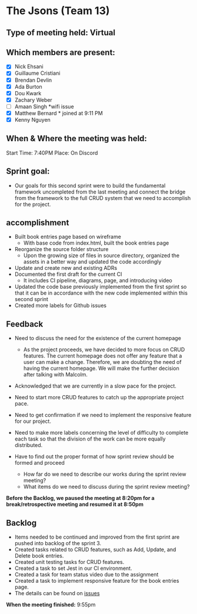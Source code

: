 # The Jsons (Team 13)

## Type of meeting held: Virtual

## Which members are present:
- [x] Nick Ehsani
- [x] Guillaume Cristiani
- [x] Brendan Devlin
- [x] Ada Burton
- [x] Dou Kwark
- [x] Zachary Weber
- [ ] Amaan Singh *wifi issue
- [x] Matthew Bernard * joined at 9:11 PM
- [x] Kenny Nguyen

## When & Where the meeting was held:  
Start Time: 7:40PM Place: On Discord

## Sprint goal:
- Our goals for this second sprint were to build the fundamental framework uncompleted from the last meeting and connect the bridge from the framework to the full CRUD system that we need to accomplish for the project.

## accomplishment
- Built book entries page based on wireframe
  - With base code from index.html, built the book entries page
- Reorganize the source folder structure
  - Upon the growing size of files in source directory, organized the assets in a better way and updated the code accordingly
- Update and create new and existing ADRs
- Documented the first draft for the current CI
  - It includes CI pipeline, diagrams, page, and introducing video
- Updated the code base previously implemented from the first sprint so that it can be in accordance with the new code implemented within this second sprint
- Created more labels for Github issues
  
## Feedback
- Need to discuss the need for the existence of the current homepage
  - As the project proceeds, we have decided to more focus on CRUD features. The current homepage does not offer any feature that a user can make a change. Therefore, we are doubting the need of having the current homepage. We will make the further decision after talking with Malcolm.

- Acknowledged that we are currently in a slow pace for the project.

- Need to start more CRUD features to catch up the appropriate project pace. 

- Need to get confirmation if we need to implement the responsive feature for our project.

- Need to make more labels concerning the level of difficulty to complete each task so that the division of the work can be more equally distributed.

- Have to find out the proper format of how sprint review should be formed and proceed
  - How far do we need to describe our works during the sprint review meeting?
  - What items do we need to discuss during the sprint review meeting?

**Before the Backlog, we paused the meeting at 8:20pm for a break/retrospective meeting and resumed it at 8:50pm**

## Backlog
- Items needed to be continued and improved from the first sprint are pushed into backlog of the sprint 3.
- Created tasks related to CRUD features, such as Add, Update, and Delete book entries.
- Created unit testing tasks for CRUD features.
- Created a task to set Jest in our CI environment.
- Created a task for team status video due to the assignment
- Created a task to implement responsive feature for the book entries page.
- The details can be found on [issues](https://github.com/cse110-fa22-group13/cse110-fa22-group13/issues)

**When the meeting finished:** 9:55pm

